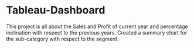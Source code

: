 # Tableau-Dashboard
This project is all about the Sales and Profit of current year and percentage inclination with respect to  the previous years.
Created a summary chart for the sub-category with respect to the segment.
